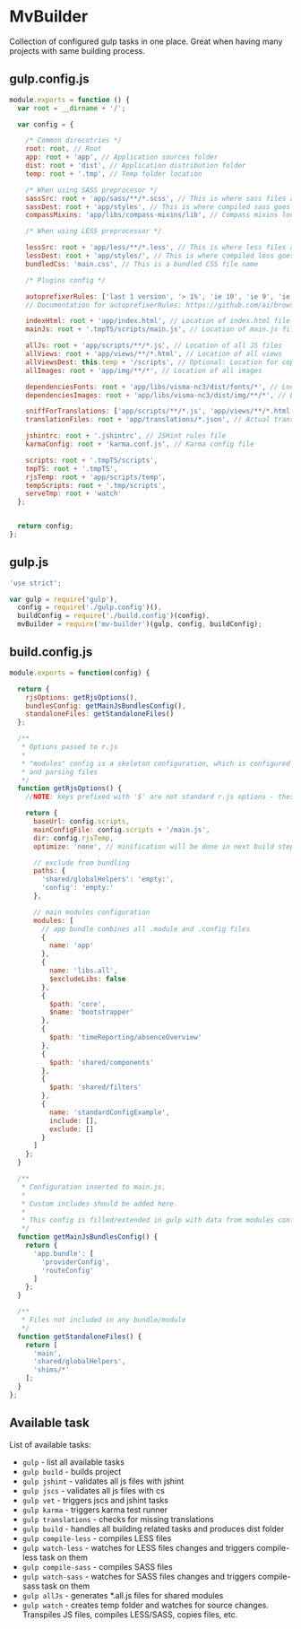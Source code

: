 MvBuilder
===================

Collection of configured gulp tasks in one place. Great when having many projects with same building process.

gulp.config.js
-------------------

```js
module.exports = function () {
  var root = __dirname + '/';

  var config = {

    /* Common direcotries */
    root: root, // Root
    app: root + 'app', // Application sources folder
    dist: root + 'dist', // Application distribution folder
    temp: root + '.tmp', // Temp folder location

    /* When using SASS preprocesor */
    sassSrc: root + 'app/sass/**/*.scss', // This is where sass files are located
    sassDest: root + 'app/styles', // This is where compiled sass goes
    compassMixins: 'app/libs/compass-mixins/lib', // Compass mixins location

    /* When using LESS preprocessor */

    lessSrc: root + 'app/less/**/*.less', // This is where less files are located
    lessDest: root + 'app/styles/', // This is where compiled less goes
    bundledCss: 'main.css', // This is a bundled CSS file name

    /* Plugins config */

    autoprefixerRules: ['last 1 version', '> 1%', 'ie 10', 'ie 9', 'ie 8', 'ie 7'], // Autoprefixer rules
    // Documentation for autoprefixerRules: https://github.com/ai/browserslist

    indexHtml: root + 'app/index.html', // Location of index.html file (main file of application)
    mainJs: root + '.tmpTS/scripts/main.js', // Location of main.js file in TS temp

    allJs: root + 'app/scripts/**/*.js', // Location of all JS files
    allViews: root + 'app/views/**/*.html', // Location of all views
    allViewsDest: this.temp + '/scripts', // Optional: Location for copying views files
    allImages: root + 'app/img/**/*', // Location of all images

    dependenciesFonts: root + 'app/libs/visma-nc3/dist/fonts/*', // Location of depending fonts
    dependenciesImages: root + 'app/libs/visma-nc3/dist/img/**/*', // Location of depending images

    sniffForTranslations: ['app/scripts/**/*.js', 'app/views/**/*.html', '!app/scripts/controllers/admin/**/*', '!app/views/admin/**/*'], // Files used to sniff missing translations
    translationFiles: root + 'app/translations/*.json', // Actual translation json files

    jshintrc: root + '.jshintrc', // JSHint rules file
    karmaConfig: root + 'karma.conf.js', // Karma config file

    scripts: root + '.tmpTS/scripts',
    tmpTS: root + '.tmpTS',
    rjsTemp: root + 'app/scripts/temp',
    tempScripts: root + '.tmp/scripts',
    serveTmp: root + 'watch'
  };


  return config;
};
```

gulp.js
---------------

```js
'use strict';

var gulp = require('gulp'),
  config = require('./gulp.config')(),
  buildConfig = require('./build.config')(config),
  mvBuilder = require('mv-builder')(gulp, config, buildConfig);
```


build.config.js
----------------

```js
module.exports = function(config) {

  return {
    rjsOptions: getRjsOptions(),
    bundlesConfig: getMainJsBundlesConfig(),
    standaloneFiles: getStandaloneFiles()
  };

  /**
   * Options passed to r.js
   *
   * "modules" config is a skeleton configuration, which is configured on build, by scanning module directories
   * and parsing files
   */
  function getRjsOptions() {
    //NOTE: keys prefixed with '$' are not standard r.js options - these are used for config enhancement in gulp

    return {
      baseUrl: config.scripts,
      mainConfigFile: config.scripts + '/main.js',
      dir: config.rjsTemp,
      optimize: 'none', // minification will be done in next build steps

      // exclude from bundling
      paths: {
        'shared/globalHelpers': 'empty:',
        'config': 'empty:'
      },

      // main modules configuration
      modules: [
        // app bundle combines all .module and .config files
        {
          name: 'app'
        },
        {
          name: 'libs.all',
          $excludeLibs: false
        },
        {
          $path: 'core',
          $name: 'bootstrapper'
        },
        {
          $path: 'timeReporting/absenceOverview'
        },
        {
          $path: 'shared/components'
        },
        {
          $path: 'shared/filters'
        },
        {
          name: 'standardConfigExample',
          include: [],
          exclude: []
        }
      ]
    };
  }

  /**
   * Configuration inserted to main.js.
   *
   * Custom includes should be added here.
   *
   * This config is filled/extended in gulp with data from modules config (rjsOptions).
   */
  function getMainJsBundlesConfig() {
    return {
      'app.bundle': [
        'providerConfig',
        'routeConfig'
      ]
    };
  }

  /**
   * Files not included in any bundle/module
   */
  function getStandaloneFiles() {
    return [
      'main',
      'shared/globalHelpers',
      'shims/*'
    ];
  }
};

```

Available task
----------------
List of available tasks:
* `gulp` - list all available tasks
* `gulp build` - builds project
* `gulp jshint` - validates all js files with jshint
* `gulp jscs` - validates all js files with cs
* `gulp vet` - triggers jscs and jshint tasks
* `gulp karma` - triggers karma test runner
* `gulp translations` - checks for missing translations
* `gulp build` - handles all building related tasks and produces dist folder
* `gulp compile-less` - compiles LESS files
* `gulp watch-less` - watches for LESS files changes and triggers compile-less task on them
* `gulp compile-sass` - compiles SASS files
* `gulp watch-sass` - watches for SASS files changes and triggers compile-sass task on them
* `gulp allJs` - generates *.all.js files for shared modules
* `gulp watch` - creates temp folder and watches for source changes. Transpiles JS files, compiles LESS/SASS, copies files, etc.
